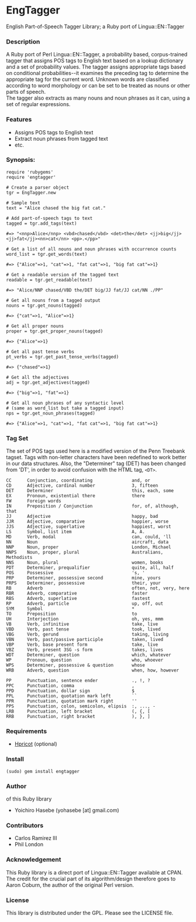 # EngTagger

English Part-of-Speech Tagger Library; a Ruby port of Lingua::EN::Tagger

### Description

A Ruby port of Perl Lingua::EN::Tagger, a probability based, corpus-trained 
tagger that assigns POS tags to English text based on a lookup dictionary and 
a set of probability values. The tagger assigns appropriate tags based on 
conditional probabilities--it examines the preceding tag to determine the 
appropriate tag for the current word. Unknown words are classified according to 
word morphology or can be set to be treated as nouns or other parts of speech.  
The tagger also extracts as many nouns and noun phrases as it can, using a set 
of regular expressions.

### Features

* Assigns POS tags to English text
* Extract noun phrases from tagged text
* etc.

### Synopsis:

    require 'rubygems'
    require 'engtagger'

    # Create a parser object
    tgr = EngTagger.new

    # Sample text
    text = "Alice chased the big fat cat."

    # Add part-of-speech tags to text
    tagged = tgr.add_tags(text)

    #=> "<nnp>Alice</nnp> <vbd>chased</vbd> <det>the</det> <jj>big</jj> <jj>fat</jj><nn>cat</nn> <pp>.</pp>"
  
    # Get a list of all nouns and noun phrases with occurrence counts
    word_list = tgr.get_words(text)

    #=> {"Alice"=>1, "cat"=>1, "fat cat"=>1, "big fat cat"=>1}
  
    # Get a readable version of the tagged text
    readable = tgr.get_readable(text)
  
    #=> "Alice/NNP chased/VBD the/DET big/JJ fat/JJ cat/NN ./PP"

    # Get all nouns from a tagged output
    nouns = tgr.get_nouns(tagged)
  
    #=> {"cat"=>1, "Alice"=>1}

    # Get all proper nouns
    proper = tgr.get_proper_nouns(tagged)

    #=> {"Alice"=>1}

    # Get all past tense verbs
    pt_verbs = tgr.get_past_tense_verbs(tagged)

    #=> {"chased"=>1}

    # Get all the adjectives
    adj = tgr.get_adjectives(tagged)

    #=> {"big"=>1, "fat"=>1}

    # Get all noun phrases of any syntactic level
    # (same as word_list but take a tagged input)
    nps = tgr.get_noun_phrases(tagged)

    #=> {"Alice"=>1, "cat"=>1, "fat cat"=>1, "big fat cat"=>1}

### Tag Set

The set of POS tags used here is a modified version of the Penn Treebank tagset. Tags with non-letter characters have been redefined to work better in our data structures. Also, the "Determiner" tag (DET) has been changed from 'DT', in order to avoid confusion with the HTML tag, `<DT>`. 

    CC      Conjunction, coordinating               and, or
    CD      Adjective, cardinal number              3, fifteen
    DET     Determiner                              this, each, some
    EX      Pronoun, existential there              there
    FW      Foreign words           
    IN      Preposition / Conjunction               for, of, although, that
    JJ      Adjective                               happy, bad
    JJR     Adjective, comparative                  happier, worse
    JJS     Adjective, superlative                  happiest, worst
    LS      Symbol, list item                       A, A.
    MD      Verb, modal                             can, could, 'll
    NN      Noun                                    aircraft, data
    NNP     Noun, proper                            London, Michael
    NNPS    Noun, proper, plural                    Australians, Methodists
    NNS     Noun, plural                            women, books
    PDT     Determiner, prequalifier                quite, all, half
    POS     Possessive                              's, '
    PRP     Determiner, possessive second           mine, yours
    PRPS    Determiner, possessive                  their, your
    RB      Adverb                                  often, not, very, here
    RBR     Adverb, comparative                     faster
    RBS     Adverb, superlative                     fastest
    RP      Adverb, particle                        up, off, out
    SYM     Symbol                                  *
    TO      Preposition                             to
    UH      Interjection                            oh, yes, mmm
    VB      Verb, infinitive                        take, live
    VBD     Verb, past tense                        took, lived
    VBG     Verb, gerund                            taking, living
    VBN     Verb, past/passive participle           taken, lived
    VBP     Verb, base present form                 take, live
    VBZ     Verb, present 3SG -s form               takes, lives
    WDT     Determiner, question                    which, whatever
    WP      Pronoun, question                       who, whoever
    WPS     Determiner, possessive & question       whose
    WRB     Adverb, question                        when, how, however
  
    PP      Punctuation, sentence ender             ., !, ?
    PPC     Punctuation, comma                      ,
    PPD     Punctuation, dollar sign                $
    PPL     Punctuation, quotation mark left        ``
    PPR     Punctuation, quotation mark right       ''
    PPS     Punctuation, colon, semicolon, elipsis  :, ..., -
    LRB     Punctuation, left bracket               (, {, [
    RRB     Punctuation, right bracket              ), }, ]

### Requirements

* [Hpricot](http://code.whytheluckystiff.net/hpricot/) (optional)

### Install

    (sudo) gem install engtagger

### Author

of this Ruby library 

* Yoichiro Hasebe (yohasebe [at] gmail.com) 

### Contributors

* Carlos Ramirez III
* Phil London

### Acknowledgement

This Ruby library is a direct port of Lingua::EN::Tagger available at CPAN.
The credit for the crucial part of its algorithm/design therefore goes to 
Aaron Coburn, the author of the original Perl version.

### License

This library is distributed under the GPL.  Please see the LICENSE file.

